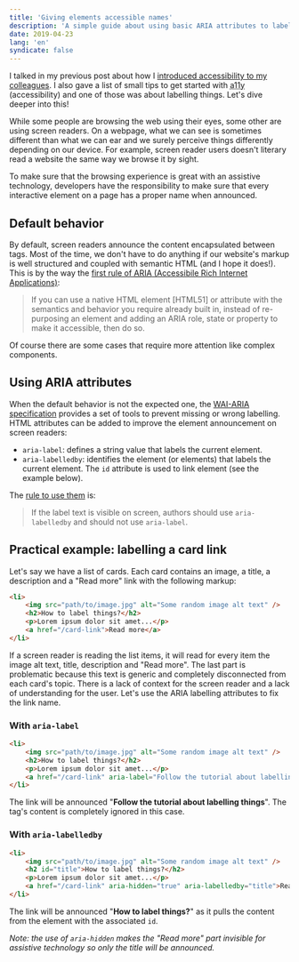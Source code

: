 ```yaml
---
title: 'Giving elements accessible names'
description: 'A simple guide about using basic ARIA attributes to label interactive elements on a webpage for assistive technology.'
date: 2019-04-23
lang: 'en'
syndicate: false
---
```


I talked in my previous post about how I [introduced accessibility to my colleagues](https://quentin-bellanger.com/introducing-accessibility). I also gave a list of small tips to get started with <abbr title="Accessibility">a11y</abbr> (accessibility) and one of those was about labelling things. Let's dive deeper into this!

While some people are browsing the web using their eyes, some other are using screen readers. On a webpage, what we can see is sometimes different than what we can ear and we surely perceive things differently depending on our device. For example, screen reader users doesn't literary read a website the same way we browse it by sight.

To make sure that the browsing experience is great with an assistive technology, developers have the responsibility to make sure that every interactive element on a page has a proper name when announced.

## Default behavior

By default, screen readers announce the content encapsulated between tags. Most of the time, we don't have to do anything if our website's markup is well structured and coupled with semantic HTML (and I hope it does!). This is by the way the [first rule of <abbr title="Accessible Rich Internet Applications">ARIA</abbr> (Accessibile Rich Internet Applications)](https://www.w3.org/TR/using-aria/#firstrule):

> If you can use a native HTML element [HTML51] or attribute with the semantics and behavior you require already built in, instead of re-purposing an element and adding an ARIA role, state or property to make it accessible, then do so.

Of course there are some cases that require more attention like complex components.

## Using ARIA attributes

When the default behavior is not the expected one, the [WAI-ARIA specification](https://www.w3.org/WAI/standards-guidelines/aria/) provides a set of tools to prevent missing or wrong labelling. HTML attributes can be added to improve the element announcement on screen readers:

- `aria-label`: defines a string value that labels the current element.
- `aria-labelledby`: identifies the element (or elements) that labels the current element. The `id` attribute is used to link element (see the example below).

The [rule to use them](https://www.w3.org/TR/wai-aria/#aria-label) is:

> If the label text is visible on screen, authors should use `aria-labelledby` and should not use `aria-label`.

## Practical example: labelling a card link

Let's say we have a list of cards. Each card contains an image, a title, a description and a "Read more" link with the following markup:

```html
<li>
	<img src="path/to/image.jpg" alt="Some random image alt text" />
	<h2>How to label things?</h2>
	<p>Lorem ipsum dolor sit amet...</p>
	<a href="/card-link">Read more</a>
</li>
```

If a screen reader is reading the list items, it will read for every item the image alt text, title, description and "Read more". The last part is problematic because this text is generic and completely disconnected from each card's topic. There is a lack of context for the screen reader and a lack of understanding for the user. Let's use the ARIA labelling attributes to fix the link name.

### With `aria-label`

```html
<li>
	<img src="path/to/image.jpg" alt="Some random image alt text" />
	<h2>How to label things?</h2>
	<p>Lorem ipsum dolor sit amet...</p>
	<a href="/card-link" aria-label="Follow the tutorial about labelling things">Read more</a>
</li>
```

The link will be announced "**Follow the tutorial about labelling things**". The tag's content is completely ignored in this case.

### With `aria-labelledby`

```html
<li>
	<img src="path/to/image.jpg" alt="Some random image alt text" />
	<h2 id="title">How to label things?</h2>
	<p>Lorem ipsum dolor sit amet...</p>
	<a href="/card-link" aria-hidden="true" aria-labelledby="title">Read more</a>
</li>
```

The link will be announced "**How to label things?**" as it pulls the content from the element with the associated `id`.

_Note: the use of `aria-hidden` makes the "Read more" part invisible for assistive technology so only the title will be announced._
